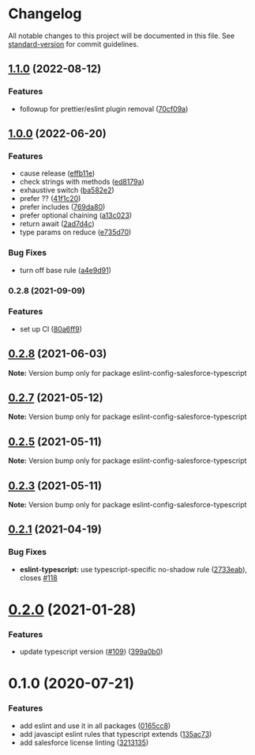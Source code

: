 # Changelog

All notable changes to this project will be documented in this file. See [standard-version](https://github.com/conventional-changelog/standard-version) for commit guidelines.

## [1.1.0](https://github.com/forcedotcom/eslint-config-salesforce-typescript/compare/v1.0.0...v1.1.0) (2022-08-12)


### Features

* followup for prettier/eslint plugin removal ([70cf09a](https://github.com/forcedotcom/eslint-config-salesforce-typescript/commit/70cf09a37d42ee4aa801682fd17b2ddaffb7fdd8))

## [1.0.0](https://github.com/forcedotcom/eslint-config-salesforce-typescript/compare/v0.2.8...v1.0.0) (2022-06-20)


### Features

* cause release ([effb11e](https://github.com/forcedotcom/eslint-config-salesforce-typescript/commit/effb11ec618318e2d548fe546ccbc26a71c0e8a3))
* check strings with methods ([ed8179a](https://github.com/forcedotcom/eslint-config-salesforce-typescript/commit/ed8179a66af4a14e2942734822486257c4d65c45))
* exhaustive switch ([ba582e2](https://github.com/forcedotcom/eslint-config-salesforce-typescript/commit/ba582e28e24d8512040dc11d009459bbe00ff3b1))
* prefer ?? ([41f1c20](https://github.com/forcedotcom/eslint-config-salesforce-typescript/commit/41f1c202153f8bd0d52fa8e107afad89b7a4dff3))
* prefer includes ([769da80](https://github.com/forcedotcom/eslint-config-salesforce-typescript/commit/769da8089f7ed8baa7f0910cc59ee8d1f34ef184))
* prefer optional chaining ([a13c023](https://github.com/forcedotcom/eslint-config-salesforce-typescript/commit/a13c0239a7eecb4726a5a864dc6213a407f05f6a))
* return await ([2ad7d4c](https://github.com/forcedotcom/eslint-config-salesforce-typescript/commit/2ad7d4c9c5b49e501d338660dedf97a8e43da56a))
* type params on reduce ([e735d70](https://github.com/forcedotcom/eslint-config-salesforce-typescript/commit/e735d70e799e481489f4e991ce8a8e97e68ae407))


### Bug Fixes

* turn off base rule ([a4e9d91](https://github.com/forcedotcom/eslint-config-salesforce-typescript/commit/a4e9d9195403680aaaa952c864226b16afb0b549))

### 0.2.8 (2021-09-09)


### Features

* set up CI ([80a6ff9](https://github.com/forcedotcom/eslint-config-salesforce-typescript/commit/80a6ff9c85c158a96381e3f69a4a3b35bdef68a0))

## [0.2.8](https://github.com/forcedotcom/sfdx-dev-packages/compare/eslint-config-salesforce-typescript@0.2.7...eslint-config-salesforce-typescript@0.2.8) (2021-06-03)

**Note:** Version bump only for package eslint-config-salesforce-typescript





## [0.2.7](https://github.com/forcedotcom/sfdx-dev-packages/compare/eslint-config-salesforce-typescript@0.2.5...eslint-config-salesforce-typescript@0.2.7) (2021-05-12)

**Note:** Version bump only for package eslint-config-salesforce-typescript





## [0.2.5](https://github.com/forcedotcom/sfdx-dev-packages/compare/eslint-config-salesforce-typescript@0.2.3...eslint-config-salesforce-typescript@0.2.5) (2021-05-11)

**Note:** Version bump only for package eslint-config-salesforce-typescript





## [0.2.3](https://github.com/forcedotcom/sfdx-dev-packages/compare/eslint-config-salesforce-typescript@0.2.1...eslint-config-salesforce-typescript@0.2.3) (2021-05-11)

**Note:** Version bump only for package eslint-config-salesforce-typescript





## [0.2.1](https://github.com/forcedotcom/sfdx-dev-packages/compare/eslint-config-salesforce-typescript@0.2.0...eslint-config-salesforce-typescript@0.2.1) (2021-04-19)


### Bug Fixes

* **eslint-typescript:** use typescript-specific no-shadow rule ([2733eab](https://github.com/forcedotcom/sfdx-dev-packages/commit/2733eab865b314a824131c1b1300c7cf04626e35)), closes [#118](https://github.com/forcedotcom/sfdx-dev-packages/issues/118)





# [0.2.0](https://github.com/forcedotcom/sfdx-dev-packages/compare/eslint-config-salesforce-typescript@0.1.0...eslint-config-salesforce-typescript@0.2.0) (2021-01-28)


### Features

* update typescript version ([#109](https://github.com/forcedotcom/sfdx-dev-packages/issues/109)) ([399a0b0](https://github.com/forcedotcom/sfdx-dev-packages/commit/399a0b03aa831f25511bb3391702c10dc5c4a488))





# 0.1.0 (2020-07-21)


### Features

* add eslint and use it in all packages ([0165cc8](https://github.com/forcedotcom/sfdx-dev-packages/commit/0165cc8853079c7f987dddfb60ced3efb00deea0))
* add javascipt eslint rules that typescript extends ([135ac73](https://github.com/forcedotcom/sfdx-dev-packages/commit/135ac73b8c513d8950ac69373349361d9f600a8c))
* add salesforce license linting ([3213135](https://github.com/forcedotcom/sfdx-dev-packages/commit/3213135f34956335ef2c123ec680c2de2bc7f10f))

